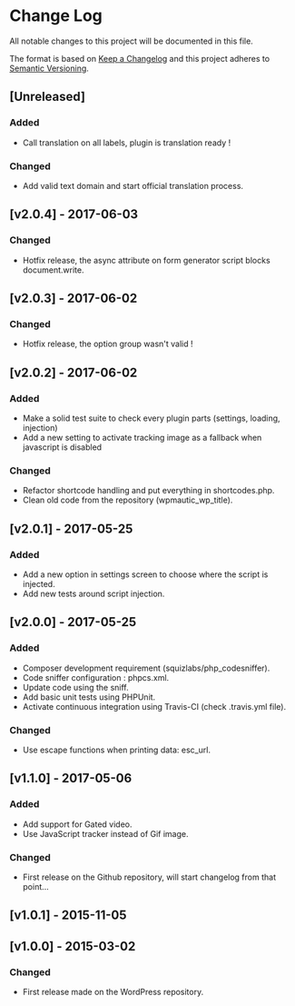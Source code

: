 # Change Log
All notable changes to this project will be documented in this file.

The format is based on [Keep a Changelog](http://keepachangelog.com/)
and this project adheres to [Semantic Versioning](http://semver.org/).

## [Unreleased]
### Added
- Call translation on all labels, plugin is translation ready !

### Changed
- Add valid text domain and start official translation process.

## [v2.0.4] - 2017-06-03
### Changed
- Hotfix release, the async attribute on form generator script blocks document.write.

## [v2.0.3] - 2017-06-02
### Changed
- Hotfix release, the option group wasn't valid !

## [v2.0.2] - 2017-06-02
### Added
- Make a solid test suite to check every plugin parts (settings, loading, injection)
- Add a new setting to activate tracking image as a fallback when javascript is disabled

### Changed
- Refactor shortcode handling and put everything in shortcodes.php.
- Clean old code from the repository (wpmautic_wp_title).

## [v2.0.1] - 2017-05-25
### Added
- Add a new option in settings screen to choose where the script is injected.
- Add new tests around script injection.

## [v2.0.0] - 2017-05-25
### Added
- Composer development requirement (squizlabs/php_codesniffer).
- Code sniffer configuration : phpcs.xml.
- Update code using the sniff.
- Add basic unit tests using PHPUnit.
- Activate continuous integration using Travis-CI (check .travis.yml file).

### Changed
- Use escape functions when printing data: esc_url.

## [v1.1.0] - 2017-05-06
### Added
- Add support for Gated video.
- Use JavaScript tracker instead of Gif image.

### Changed
- First release on the Github repository, will start changelog from that point...

## [v1.0.1] - 2015-11-05

## [v1.0.0] - 2015-03-02
### Changed
- First release made on the WordPress repository.
